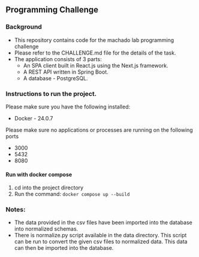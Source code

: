 ## Programming Challenge

### Background
- This repository contains code for the machado lab programming challenge
- Please refer to the CHALLENGE.md file for the details of the task.
- The application consists of 3 parts:
    - An SPA client built in React.js using the Next.js framework.
    - A REST API written in Spring Boot.
    - A database - PostgreSQL.

### Instructions to run the project.
Please make sure you have the following installed:
- Docker - 24.0.7

Please make sure no applications or processes are running on the following ports
- 3000
- 5432
- 8080

#### Run with docker compose
1. cd into the project directory
2. Run the command: `docker compose up --build`

### Notes:
- The data provided in the csv files have been imported into the database into normalized schemas.
- There is normalize.py script available in the data directory. This script can be run to convert the given csv files to normalized data. This data can then be imported into the database.